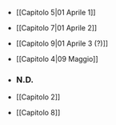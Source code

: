 - [[Capitolo 5|01 Aprile 1]]
- [[Capitolo 7|01 Aprile 2]]
- [[Capitolo 9|01 Aprile 3 (?)]]
- [[Capitolo 4|09 Maggio]]

- ### **N.D.**
- [[Capitolo 2]]
- [[Capitolo 8]]